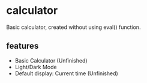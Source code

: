 # calculator

Basic calculator, created without using eval() function.

## features ##
* Basic Calculator (Unfinished)
* Light/Dark Mode
* Default display: Current time (Unfinished)
